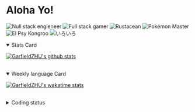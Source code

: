 # Aloha Yo!

![Null stack engieneer](https://img.shields.io/badge/-Null_stack_engineer-a890f0)
![Full stack gamer](https://img.shields.io/badge/-Full_stack_gamer-78c850)
![Rustacean](https://img.shields.io/badge/-Rustacean-f74c00)
![Pokémon Master](https://img.shields.io/badge/-Pokémon_Master-f8d030)
![El Psy Kongroo](https://img.shields.io/badge/-El_Psy_Kongroo-6890f0)
![いろいろ](https://img.shields.io/badge/-いろいろ-f85888)


<details open>
<summary>Stats Card</summary>
 
[![GarfieldZHU's github stats](https://github-readme-stats.vercel.app/api?username=GarfieldZHU&show_icons=true&theme=tokyonight)](https://github.com/anuraghazra/github-readme-stats)
 
</details>

<br/>

<details open>
<summary>Weekly language Card</summary>
 
[![GarfieldZHU's wakatime stats](https://github-readme-stats.vercel.app/api/wakatime?username=AlohaYo&theme=nightowl&layout=compact)](https://github.com/GarfieldZHU/GarfieldZHU)


<br/>

</details>

<details>

<summary>Coding status</summary>

<br/>

<!--START_SECTION:waka-->
**🐱 My Github Data** 

> 🏆 319 Contributions in the Year 2021
 > 
> 📦 479.1 kB Used in Github's Storage 
 > 
> 🚫 Not Opted to Hire
 > 
> 📜 58 Public Repositories 
 > 
> 🔑 33 Private Repositories  
 > 
**I'm a Night 🦉** 

```text
🌞 Morning    71 commits     ██░░░░░░░░░░░░░░░░░░░░░░░   10.97% 
🌆 Daytime    175 commits    ██████░░░░░░░░░░░░░░░░░░░   27.05% 
🌃 Evening    272 commits    ██████████░░░░░░░░░░░░░░░   42.04% 
🌙 Night      129 commits    █████░░░░░░░░░░░░░░░░░░░░   19.94%

```


📊 **This Week I Spent My Time On** 

```text
💬 Programming Languages: 
TypeScript               2 hrs 9 mins        ██████████████████░░░░░░░   72.65% 
Rust                     38 mins             █████░░░░░░░░░░░░░░░░░░░░   21.48% 
JavaScript               4 mins              ░░░░░░░░░░░░░░░░░░░░░░░░░   2.33% 
Java                     2 mins              ░░░░░░░░░░░░░░░░░░░░░░░░░   1.42% 
Scala                    2 mins              ░░░░░░░░░░░░░░░░░░░░░░░░░   1.16%

🔥 Editors: 
VS Code                  2 hrs 53 mins       ████████████████████████░   97.42% 
IntelliJ                 4 mins              ░░░░░░░░░░░░░░░░░░░░░░░░░   2.58%

💻 Operating System: 
Mac                      2 hrs 2 mins        █████████████████░░░░░░░░   68.81% 
Windows                  55 mins             ███████░░░░░░░░░░░░░░░░░░   31.19%

```


<!--END_SECTION:waka-->

</details>
